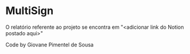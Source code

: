 # MultiSign

O relatório referente ao projeto se encontra em "\<adicionar link do Notion postado aqui\>"

Code by Giovane Pimentel de Sousa
